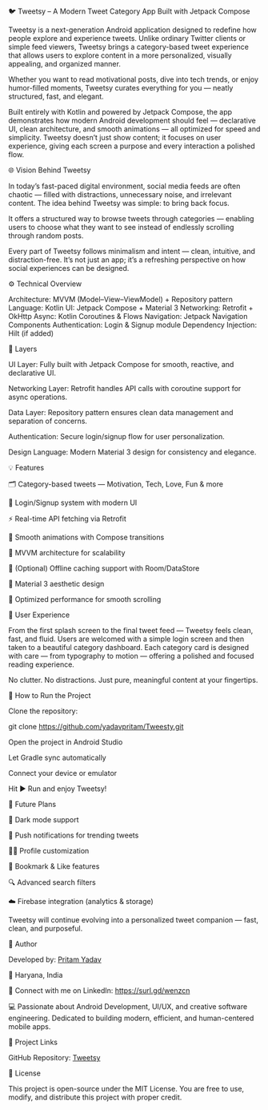🐦 Tweetsy – A Modern Tweet Category App Built with Jetpack Compose

Tweetsy is a next-generation Android application designed to redefine how people explore and experience tweets.
Unlike ordinary Twitter clients or simple feed viewers, Tweetsy brings a category-based tweet experience that allows users to explore content in a more personalized, visually appealing, and organized manner.

Whether you want to read motivational posts, dive into tech trends, or enjoy humor-filled moments, Tweetsy curates everything for you — neatly structured, fast, and elegant.

Built entirely with Kotlin and powered by Jetpack Compose, the app demonstrates how modern Android development should feel — declarative UI, clean architecture, and smooth animations — all optimized for speed and simplicity.
Tweetsy doesn’t just show content; it focuses on user experience, giving each screen a purpose and every interaction a polished flow.

🌐 Vision Behind Tweetsy

In today’s fast-paced digital environment, social media feeds are often chaotic — filled with distractions, unnecessary noise, and irrelevant content.
The idea behind Tweetsy was simple: to bring back focus.

It offers a structured way to browse tweets through categories — enabling users to choose what they want to see instead of endlessly scrolling through random posts.

Every part of Tweetsy follows minimalism and intent — clean, intuitive, and distraction-free. It’s not just an app; it’s a refreshing perspective on how social experiences can be designed.

⚙️ Technical Overview

Architecture: MVVM (Model–View–ViewModel) + Repository pattern
Language: Kotlin
UI: Jetpack Compose + Material 3
Networking: Retrofit + OkHttp
Async: Kotlin Coroutines & Flows
Navigation: Jetpack Navigation Components
Authentication: Login & Signup module
Dependency Injection: Hilt (if added)

🧩 Layers

UI Layer: Fully built with Jetpack Compose for smooth, reactive, and declarative UI.

Networking Layer: Retrofit handles API calls with coroutine support for async operations.

Data Layer: Repository pattern ensures clean data management and separation of concerns.

Authentication: Secure login/signup flow for user personalization.

Design Language: Modern Material 3 design for consistency and elegance.

💡 Features

🗂️ Category-based tweets — Motivation, Tech, Love, Fun & more

🔐 Login/Signup system with modern UI

⚡ Real-time API fetching via Retrofit

🎨 Smooth animations with Compose transitions

🧠 MVVM architecture for scalability

💾 (Optional) Offline caching support with Room/DataStore

🌙 Material 3 aesthetic design

🚀 Optimized performance for smooth scrolling

📱 User Experience

From the first splash screen to the final tweet feed — Tweetsy feels clean, fast, and fluid.
Users are welcomed with a simple login screen and then taken to a beautiful category dashboard.
Each category card is designed with care — from typography to motion — offering a polished and focused reading experience.

No clutter. No distractions. Just pure, meaningful content at your fingertips.

🔧 How to Run the Project

Clone the repository:

git clone https://github.com/yadavpritam/Tweesty.git


Open the project in Android Studio

Let Gradle sync automatically

Connect your device or emulator

Hit ▶️ Run and enjoy Tweetsy!

🚀 Future Plans

🌙 Dark mode support

🔔 Push notifications for trending tweets

🧑‍🎨 Profile customization

📌 Bookmark & Like features

🔍 Advanced search filters

☁️ Firebase integration (analytics & storage)

Tweetsy will continue evolving into a personalized tweet companion — fast, clean, and purposeful.

💬 Author

Developed by: [Pritam Yadav ](https://github.com/yadavpritam)

📍 Haryana, India

💼 Connect with me on LinkedIn: https://surl.gd/wenzcn

💻 Passionate about Android Development, UI/UX, and creative software engineering.
Dedicated to building modern, efficient, and human-centered mobile apps.

🔗 Project Links

GitHub Repository: [Tweetsy](https://github.com/yadavpritam/Tweesty)

🪪 License

This project is open-source under the MIT License.
You are free to use, modify, and distribute this project with proper credit.
